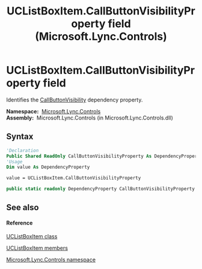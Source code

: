 ﻿---
title: UCListBoxItem.CallButtonVisibilityProperty field (Microsoft.Lync.Controls)
TOCTitle: CallButtonVisibilityProperty field
ms:assetid: F:Microsoft.Lync.Controls.UCListBoxItem.CallButtonVisibilityProperty_DI_3_UC_OCS14MrefLyncWPF
ms:mtpsurl: https://msdn.microsoft.com/en-us/library/microsoft.lync.controls.uclistboxitem.callbuttonvisibilityproperty_di_3_uc_ocs14mreflyncwpf(v=office.15)
ms:contentKeyID: 48597629
ms.date: 07/28/2014
mtps_version: v=office.15
f1_keywords:
- Microsoft.Lync.Controls.UCListBoxItem.CallButtonVisibilityProperty
dev_langs:
- CSharp
- JScript
- VB
- other
---

# UCListBoxItem.CallButtonVisibilityProperty field

Identifies the [CallButtonVisibility](uclistboxitem-callbuttonvisibility-property-microsoft-lync-controls_1.md) dependency property.

**Namespace:**  [Microsoft.Lync.Controls](microsoft-lync-controls-namespace_1.md)  
**Assembly:**  Microsoft.Lync.Controls (in Microsoft.Lync.Controls.dll)

## Syntax

``` vb
'Declaration
Public Shared ReadOnly CallButtonVisibilityProperty As DependencyProperty
'Usage
Dim value As DependencyProperty

value = UCListBoxItem.CallButtonVisibilityProperty
```

``` csharp
public static readonly DependencyProperty CallButtonVisibilityProperty
```

## See also

#### Reference

[UCListBoxItem class](uclistboxitem-class-microsoft-lync-controls_1.md)

[UCListBoxItem members](uclistboxitem-members-microsoft-lync-controls_1.md)

[Microsoft.Lync.Controls namespace](microsoft-lync-controls-namespace_1.md)

